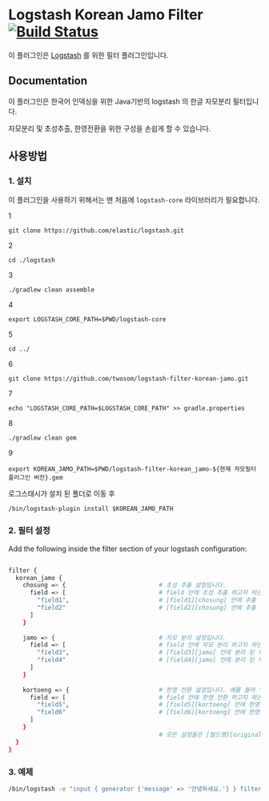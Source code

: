 # Logstash Korean Jamo Filter [![Build Status](https://app.travis-ci.com/twosom/logstash-filter_korean_jamo.svg?branch=master)](https://app.travis-ci.com/twosom/logstash-filter_korean_jamo)

이 플러그인은 [Logstash](https://github.com/elastic/logstash) 를 위한 필터 플러그인입니다.

## Documentation

이 플러그인은 한국어 인덱싱을 위한 Java기반의 logstash 의 한글 자모분리 필터입니다.

자모분리 및 초성추출, 한영전환을 위한 구성을 손쉽게 할 수 있습니다.

## 사용방법

### 1. 설치

이 플러그인을 사용하기 위해서는 맨 처음에 `logstash-core` 라이브러리가 필요합니다.

1

```shell
git clone https://github.com/elastic/logstash.git
```

2

``` shell
cd ./logstash
```

3

``` shell
./gradlew clean assemble
```

4

``` shell
export LOGSTASH_CORE_PATH=$PWD/logstash-core
```

5

``` shell
cd ../
```

6

``` shell
git clone https://github.com/twosom/logstash-filter-korean-jamo.git
```

7

``` shell
echo "LOGSTASH_CORE_PATH=$LOGSTASH_CORE_PATH" >> gradle.properties
```

8

``` shell
./gradlew clean gem
```

9

``` shell
export KOREAN_JAMO_PATH=$PWD/logstash-filter-korean_jamo-${현재 자모필터 플러그인 버전}.gem  
```

로그스태시가 설치 된 폴더로 이동 후

``` shell
/bin/logstash-plugin install $KOREAN_JAMO_PATH 
```

### 2. 필터 설정

Add the following inside the filter section of your logstash configuration:

```sh

filter {
  korean_jamo {
    chosung => {                          # 초성 추출 설정입니다.
      field => [                          # field 안에 초성 추출 하고자 하는 필드들을 "배열"로 작성합니다.
        "field1",                         # [field1][chosung] 안에 추출 된 초성이 저장됩니다. 
        "field2"                          # [field2][chosung] 안에 추출 된 초성이 저장됩니다.
      ]
    }
    
    jamo => {                             # 자모 분리 설정입니다.
      field => [                          # field 안에 자모 분리 하고자 하는 필드들을 "배열"로 작성합니다.
        "field3",                         # [field3][jamo] 안에 분리 된 자모가 저장됩니다.
        "field4"                          # [field4][jamo] 안에 분리 된 자모가 저장됩니다.
      ]
    }
    
    kortoeng => {                         # 한영 전환 설정입니다. 예를 들어 "깃허브"라는 단어가 있으면 rltgjqm로 전환해줍니다.
      field => [                          # field 안에 한영 전환 하고자 하는 필드들을 "배열"로 작성합니다.
        "field5",                         # [field5][kortoeng] 안에 한영 전환 된 값이 저장됩니다.
        "field6"                          # [field6][kortoeng] 안에 한영 전환 된 값이 저장됩니다.
      ]
    } 
                                          # 모든 설정들은 [필드명][original] 원본 값을 저장합니다.
  }
}
```


### 3. 예제

``` bash
/bin/logstash -e "input { generator {'message' => '안녕하세요.'} } filter { korean_jamo { jamo => { field => [ 'message' ] } } }  output { stdout{} }"
```